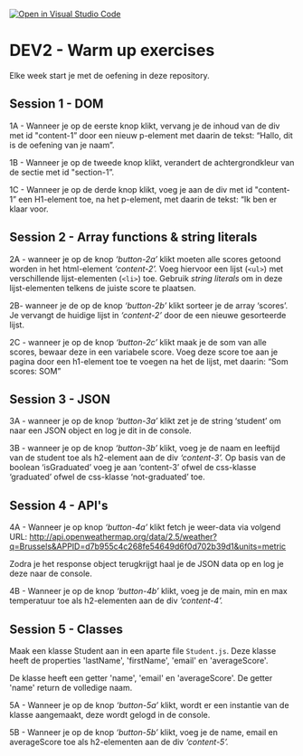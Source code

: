 [![Open in Visual Studio Code](https://classroom.github.com/assets/open-in-vscode-2e0aaae1b6195c2367325f4f02e2d04e9abb55f0b24a779b69b11b9e10269abc.svg)](https://classroom.github.com/online_ide?assignment_repo_id=18309442&assignment_repo_type=AssignmentRepo)
# DEV2 - Warm up exercises

Elke week start je met de oefening in deze repository.

## Session 1 - DOM
1A - Wanneer je op de eerste knop klikt, vervang je de inhoud van de div met id "content-1” door een nieuw p-element met daarin de tekst: “Hallo, dit is de oefening van je naam”.

1B - Wanneer je op de tweede knop klikt, verandert de achtergrondkleur van de sectie met id "section-1”.

1C - Wanneer je op de derde knop klikt, voeg je aan de div met id "content-1” een H1-element toe, na het p-element, met daarin de tekst: “Ik ben er klaar voor.

## Session 2 - Array functions & string literals
2A - wanneer je op de knop *‘button-2a’* klikt moeten alle scores getoond worden in het html-element *‘content-2’.* Voeg hiervoor een lijst (`<ul>`) met verschillende lijst-elementen (`<li>`) toe. Gebruik *string literals* om in deze lijst-elementen telkens de juiste score te plaatsen.

2B- wanneer je de op de knop *‘button-2b’* klikt sorteer je de array ‘scores’. Je vervangt de huidige lijst in *‘content-2’* door de een nieuwe gesorteerde lijst.

2C - wanneer je op de knop *‘button-2c’* klikt maak je de som van alle scores, bewaar deze in een variabele score. Voeg deze score toe aan je pagina door een h1-element toe te voegen na het de lijst, met daarin: “Som scores: SOM” 

## Session 3 - JSON
3A - wanneer je op de knop *‘button-3a’* klikt zet je de string ‘student’ om naar een JSON object en log je dit in de console.

3B - wanneer  je op de knop *‘button-3b’* klikt, voeg je de naam en leeftijd van de student toe als h2-element aan de div *‘content-3’.*
Op basis van de boolean ‘isGraduated’ voeg je aan ‘content-3’ ofwel de css-klasse ‘graduated’ ofwel de css-klasse ‘not-graduated’ toe.

## Session 4 - API's 
4A - Wanneer je op knop *‘button-4a’* klikt fetch je weer-data via volgend URL:
http://api.openweathermap.org/data/2.5/weather?q=Brussels&APPID=d7b955c4c268fe54649d6f0d702b39d1&units=metric

Zodra je het response object terugkrijgt haal je de JSON data op en log je deze naar de console.

4B - Wanneer  je op de knop *‘button-4b’* klikt, voeg je de main, min en max temperatuur toe als h2-elementen aan de div *‘content-4’.*

## Session 5 - Classes
Maak een klasse Student aan in een aparte file `Student.js`. Deze klasse heeft de properties 'lastName', 'firstName', 'email' en 'averageScore'.

De klasse heeft een getter 'name', 'email' en 'averageScore'. 
De getter 'name' return de volledige naam. 

5A - Wanneer  je op de knop *‘button-5a’* klikt, wordt er een instantie van de klasse aangemaakt, deze wordt gelogd in de console.

5B - Wanneer  je op de knop *‘button-5b’* klikt, voeg je de name, email en averageScore toe als h2-elementen aan de div *‘content-5’.*
